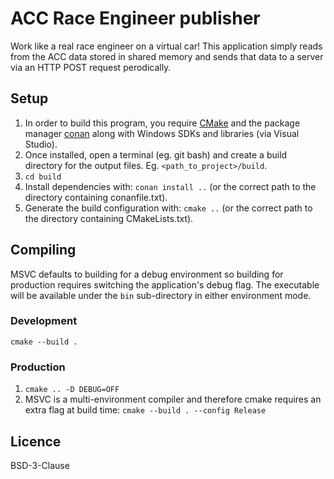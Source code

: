 # ACC Race Engineer publisher
Work like a real race engineer on a virtual car! This application simply reads from the ACC data stored in shared memory and sends that data to a server via an HTTP POST request perodically.

## Setup
1. In order to build this program, you require [CMake](https://cmake.org/download/) and the package manager [conan](https://conan.io/) along with Windows SDKs and libraries (via Visual Studio).
2. Once installed, open a terminal (eg. git bash) and create a build directory for the output files. Eg. `<path_to_project>/build`.
3. `cd build`
4. Install dependencies with: `conan install ..` (or the correct path to the directory containing conanfile.txt).
5. Generate the build configuration with: `cmake ..` (or the correct path to the directory containing CMakeLists.txt).

## Compiling
MSVC defaults to building for a debug environment so building for production requires switching the application's debug flag. The executable will be available under the `bin` sub-directory in either environment mode.

### Development
`cmake --build .`

### Production
1. `cmake .. -D DEBUG=OFF`
2. MSVC is a multi-environment compiler and therefore cmake requires an extra flag at build time: `cmake --build . --config Release`

## Licence
BSD-3-Clause
